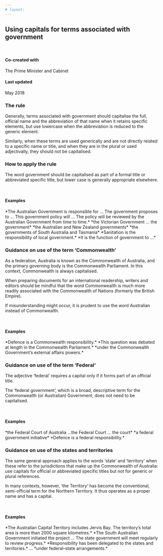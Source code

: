 ```yaml
---
# layout: 
---
```


## Using capitals for terms associated with government

<br>
<article class="sm-basic-breakoutbox">
    <div class="col-md-12">
        <h4>Co-created with</h4>
        <p>The Prime Minister and Cabinet</p>
        <h4>Last updated</h4>
        <p>May 2018</p>
    </div>
</article>

### The rule

Generally, terms associated with government should capitalise the full, official name and the abbreviation of that name when it retains specific elements, but use lowercase when the abbreviation is reduced to the generic element. 

Similarly, when these terms are used generically and are not directly related to a specific name or title, and when they are in the plural or used adjectivally, they should not be capitalised. 

### How to apply the rule

The word government should be capitalised as part of a formal title or abbreviated specific title, but lower case is generally appropriate elsewhere.


<br>
<article class="sm-basic-example">
<h4>Examples</h4>
*The Australian Government is responsible for … The government proposes to … This government policy will … The policy will be reviewed by the Australian Government from time to time.*  
*the Victorian Government … the government*  
*the Australian and New Zealand governments*  
*the governments of South Australia and Tasmania*  
*Sanitation is the responsibility of local government.*  
*It is the function of government to …*  
</article>


### Guidance on use of the term ‘Commonwealth’

As a federation, Australia is known as the Commonwealth of Australia, and the primary governing body is the Commonwealth Parliament. In this context, Commonwealth is always capitalised. 

When preparing documents for an international readership, writers and editors should be mindful that the word Commonwealth is much more readily associated with the Commonwealth of Nations (formerly the British Empire). 

If misunderstanding might occur, it is prudent to use the word Australian instead of Commonwealth. 


<br>
<article class="sm-basic-example">
<h4>Examples</h4>
*Defence is a Commonwealth responsibility.*  
*This question was debated at length in the Commonwealth Parliament.*  
*under the Commonwealth Government’s external affairs powers.*  
</article>

### Guidance on use of the term ‘Federal’

The adjective ‘federal’ requires a capital only if it forms part of an official title. 

The ‘federal government’, which is a broad, descriptive term for the Commonwealth (or Australian) Government, does not need to be capitalised.


<br>
<article class="sm-basic-example">
<h4>Examples</h4>
*the Federal Court of Australia …the Federal Court … the court*  
*a federal government initiative*  
*Defence is a federal responsibility.*  
</article>

### Guidance on use of the states and territories 
The same general approach applies to the words ‘state’ and ‘territory’ when these refer to the jurisdictions that make up the Commonwealth of Australia: use capitals for official or abbreviated specific titles but not for generic or plural references. 

In many contexts, however, ‘the Territory’ has become the conventional, semi-official term for the Northern Territory. It thus operates as a proper name and has a capital.

<br>
<article class="sm-basic-example">
<h4>Examples</h4>
*The Australian Capital Territory includes Jervis Bay. The territory’s total area is more than 2000 square kilometres.*  
*The South Australian Government initiated the project … The state government will meet regularly to review progress.*  
*Responsibility has been delegated to the states and territories.*  
… *under federal–state arrangements.*  
</article>
